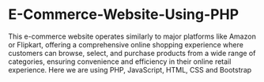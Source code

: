 # E-Commerce-Website-Using-PHP

This e-commerce website operates similarly to major platforms like Amazon or Flipkart, offering a comprehensive online shopping experience where customers can browse, select, and purchase products from a wide range of categories, ensuring convenience and efficiency in their online retail experience.
Here we are using PHP, JavaScript, HTML, CSS and Bootstrap
